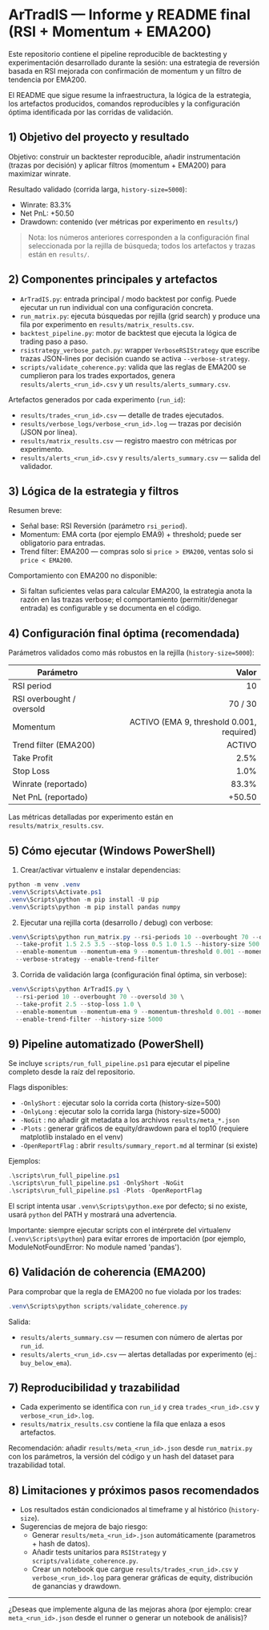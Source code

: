 # ArTradIS — Informe y README final (RSI + Momentum + EMA200)

Este repositorio contiene el pipeline reproducible de backtesting y experimentación
desarrollado durante la sesión: una estrategia de reversión basada en RSI
mejorada con confirmación de momentum y un filtro de tendencia por EMA200.

El README que sigue resume la infraestructura, la lógica de la estrategia,
los artefactos producidos, comandos reproducibles y la configuración óptima
identificada por las corridas de validación.

## 1) Objetivo del proyecto y resultado

Objetivo: construir un backtester reproducible, añadir instrumentación (trazas
por decisión) y aplicar filtros (momentum + EMA200) para maximizar winrate.

Resultado validado (corrida larga, `history-size=5000`):

- Winrate: 83.3%
- Net PnL: +50.50
- Drawdown: contenido (ver métricas por experimento en `results/`)

> Nota: los números anteriores corresponden a la configuración final seleccionada
> por la rejilla de búsqueda; todos los artefactos y trazas están en `results/`.

## 2) Componentes principales y artefactos

- `ArTradIS.py`: entrada principal / modo backtest por config. Puede ejecutar
  un run individual con una configuración concreta.
- `run_matrix.py`: ejecuta búsquedas por rejilla (grid search) y produce una
  fila por experimento en `results/matrix_results.csv`.
- `backtest_pipeline.py`: motor de backtest que ejecuta la lógica de trading paso a paso.
- `rsistrategy_verbose_patch.py`: wrapper `VerboseRSIStrategy` que escribe
  trazas JSON-lines por decisión cuando se activa `--verbose-strategy`.
- `scripts/validate_coherence.py`: valida que las reglas de EMA200 se cumplieron
  para los trades exportados, genera `results/alerts_<run_id>.csv` y un
  `results/alerts_summary.csv`.

Artefactos generados por cada experimento (`run_id`):

- `results/trades_<run_id>.csv` — detalle de trades ejecutados.
- `results/verbose_logs/verbose_<run_id>.log` — trazas por decisión (JSON por línea).
- `results/matrix_results.csv` — registro maestro con métricas por experimento.
- `results/alerts_<run_id>.csv` y `results/alerts_summary.csv` — salida del validador.

## 3) Lógica de la estrategia y filtros

Resumen breve:

- Señal base: RSI Reversión (parámetro `rsi_period`).
- Momentum: EMA corta (por ejemplo EMA9) + threshold; puede ser obligatorio para entradas.
- Trend filter: EMA200 — compras solo si `price > EMA200`, ventas solo si `price < EMA200`.

Comportamiento con EMA200 no disponible:

- Si faltan suficientes velas para calcular EMA200, la estrategia anota la razón
  en las trazas verbose; el comportamiento (permitir/denegar entrada) es configurable
  y se documenta en el código.

## 4) Configuración final óptima (recomendada)

Parámetros validados como más robustos en la rejilla (`history-size=5000`):

| Parámetro | Valor |
|---|---:|
| RSI period | 10 |
| RSI overbought / oversold | 70 / 30 |
| Momentum | ACTIVO (EMA 9, threshold 0.001, required) |
| Trend filter (EMA200) | ACTIVO |
| Take Profit | 2.5% |
| Stop Loss | 1.0% |
| Winrate (reportado) | 83.3% |
| Net PnL (reportado) | +50.50 |

Las métricas detalladas por experimento están en `results/matrix_results.csv`.

## 5) Cómo ejecutar (Windows PowerShell)

1) Crear/activar virtualenv e instalar dependencias:

```powershell
python -m venv .venv
.venv\Scripts\Activate.ps1
.venv\Scripts\python -m pip install -U pip
.venv\Scripts\python -m pip install pandas numpy
```

2) Ejecutar una rejilla corta (desarrollo / debug) con verbose:

```powershell
.venv\Scripts\python run_matrix.py --rsi-periods 10 --overbought 70 --oversold 30 \
  --take-profit 1.5 2.5 3.5 --stop-loss 0.5 1.0 1.5 --history-size 500 \
  --enable-momentum --momentum-ema 9 --momentum-threshold 0.001 --momentum-required \
  --verbose-strategy --enable-trend-filter
```

3) Corrida de validación larga (configuración final óptima, sin verbose):

```powershell
.venv\Scripts\python ArTradIS.py \
  --rsi-period 10 --overbought 70 --oversold 30 \
  --take-profit 2.5 --stop-loss 1.0 \
  --enable-momentum --momentum-ema 9 --momentum-threshold 0.001 --momentum-required \
  --enable-trend-filter --history-size 5000
```

## 9) Pipeline automatizado (PowerShell)

Se incluye `scripts/run_full_pipeline.ps1` para ejecutar el pipeline completo desde la raíz del repositorio.

Flags disponibles:

- `-OnlyShort` : ejecutar solo la corrida corta (history-size=500)
- `-OnlyLong` : ejecutar solo la corrida larga (history-size=5000)
- `-NoGit` : no añadir git metadata a los archivos `results/meta_*.json`
- `-Plots` : generar gráficos de equity/drawdown para el top10 (requiere matplotlib instalado en el venv)
- `-OpenReportFlag` : abrir `results/summary_report.md` al terminar (si existe)

Ejemplos:

```powershell
.\scripts\run_full_pipeline.ps1
.\scripts\run_full_pipeline.ps1 -OnlyShort -NoGit
.\scripts\run_full_pipeline.ps1 -Plots -OpenReportFlag
```

El script intenta usar `.venv\Scripts\python.exe` por defecto; si no existe, usará `python` del PATH y mostrará una advertencia.


Importante: siempre ejecutar scripts con el intérprete del virtualenv (`.venv\Scripts\python`) para evitar errores de importación (por ejemplo, ModuleNotFoundError: No module named 'pandas').

## 6) Validación de coherencia (EMA200)

Para comprobar que la regla de EMA200 no fue violada por los trades:

```powershell
.venv\Scripts\python scripts/validate_coherence.py
```

Salida:

- `results/alerts_summary.csv` — resumen con número de alertas por `run_id`.
- `results/alerts_<run_id>.csv` — alertas detalladas por experimento (ej.: `buy_below_ema`).

## 7) Reproducibilidad y trazabilidad

- Cada experimento se identifica con `run_id` y crea `trades_<run_id>.csv` y `verbose_<run_id>.log`.
- `results/matrix_results.csv` contiene la fila que enlaza a esos artefactos.

Recomendación: añadir `results/meta_<run_id>.json` desde `run_matrix.py` con los
parámetros, la versión del código y un hash del dataset para trazabilidad total.

## 8) Limitaciones y próximos pasos recomendados

- Los resultados están condicionados al timeframe y al histórico (`history-size`).
- Sugerencias de mejora de bajo riesgo:
  - Generar `results/meta_<run_id>.json` automáticamente (parametros + hash de datos).
  - Añadir tests unitarios para `RSIStrategy` y `scripts/validate_coherence.py`.
  - Crear un notebook que cargue `results/trades_<run_id>.csv` y `verbose_<run_id>.log`
    para generar gráficas de equity, distribución de ganancias y drawdown.

---

¿Deseas que implemente alguna de las mejoras ahora (por ejemplo: crear `meta_<run_id>.json` desde el runner o generar un notebook de análisis)?
